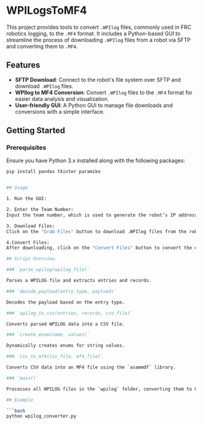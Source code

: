 # WPILogsToMF4

This project provides tools to convert `.WPIlog` files, commonly used in FRC robotics logging, to the `.MF4` format. It includes a Python-based GUI to streamline the process of downloading `.WPIlog` files from a robot via SFTP and converting them to `.MF4`.

## Features

- **SFTP Download**: Connect to the robot's file system over SFTP and download `.WPIlog` files.
- **WPIlog to MF4 Conversion**: Convert `.WPIlog` files to the `.MF4` format for easier data analysis and visualization.
- **User-friendly GUI**: A Python GUI to manage file downloads and conversions with a simple interface.

## Getting Started

### Prerequisites

Ensure you have Python 3.x installed along with the following packages:

```bash
pip install pandas tkinter paramiko


## Usage

1. Run the GUI:

2. Enter the Team Number:
Input the team number, which is used to generate the robot’s IP address.

3. Download Files:
Click on the "Grab Files" button to download .WPIlog files from the robot.

4.Convert Files:
After downloading, click on the "Convert Files" button to convert the downloaded .WPIlog files to .MF4.

## Script Overview

### `parse_wpilog(wpilog_file)`

Parses a WPILOG file and extracts entries and records.

### `decode_payload(entry_type, payload)`

Decodes the payload based on the entry type.

### `wpilog_to_csv(entries, records, csv_file)`

Converts parsed WPILOG data into a CSV file.

### `create_enum(name, values)`

Dynamically creates enums for string values.

### `csv_to_mf4(csv_file, mf4_file)`

Converts CSV data into an MF4 file using the `asammdf` library.

### `main()`

Processes all WPILOG files in the `wpilog` folder, converting them to CSV and MF4 formats if they are not already up-to-date.

## Example

```bash
python wpilog_converter.py
